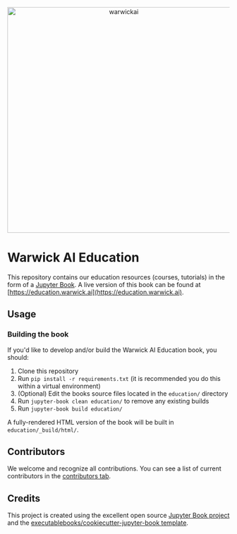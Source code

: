 <p align="center">
  <img alt="warwickai" src="https://raw.githubusercontent.com/warwickai/education/main/education/logo.png" width=512/>
</p>

# Warwick AI Education

This repository contains our education resources (courses, tutorials) in the form of a [Jupyter Book](https://jupyterbook.org/).
A live version of this book can be found at [https://education.warwick.ai](https://education.warwick.ai).

## Usage

### Building the book

If you'd like to develop and/or build the Warwick AI Education book, you should:

1. Clone this repository
2. Run `pip install -r requirements.txt` (it is recommended you do this within a virtual environment)
3. (Optional) Edit the books source files located in the `education/` directory
4. Run `jupyter-book clean education/` to remove any existing builds
5. Run `jupyter-book build education/`

A fully-rendered HTML version of the book will be built in `education/_build/html/`.

## Contributors

We welcome and recognize all contributions. You can see a list of current contributors in the [contributors tab](https://github.com/warwickai/education/graphs/contributors).

## Credits

This project is created using the excellent open source [Jupyter Book project](https://jupyterbook.org/) and the [executablebooks/cookiecutter-jupyter-book template](https://github.com/executablebooks/cookiecutter-jupyter-book).
